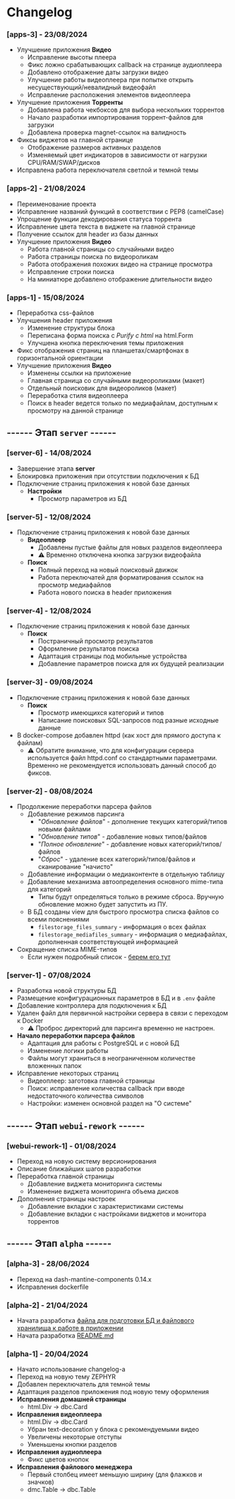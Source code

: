 # Changelog

### [apps-3] - 23/08/2024
- Улучшение приложения **Видео**
    - Исправление высоты плеера
    - Фикс ложно срабатывающих callback на странице аудиоплеера
    - Добавлено отображение даты загрузки видео
    - Улучшение работы видеоплеера при попытке открыть несуществующий/невалидный видеофайл
    - Исправление расположения элементов видеоплеера
- Улучшение приложения **Торренты**
    - Добавлена работа чекбоксов для выбора нескольких торрентов
    - Начало разработки импортирования торрент-файлов для загрузки
    - Добавлена проверка magnet-ссылок на валидность
- Фиксы виджетов на главной странице
    - Отображение размеров активных разделов
    - Изменяемый цвет индикаторов в зависимости от нагрузки CPU/RAM/SWAP/дисков
- Исправлена работа переключателя светлой и темной темы

### [apps-2] - 21/08/2024
- Переименование проекта
- Исправление названий функций в соответствии с PEP8 (camelCase)
- Упрощение функции декодирования статуса торрента
- Исправление цвета текста в виджете на главной странице
- Получение ссылок для header из базы данных
- Улучшение приложения **Видео**
    - Работа главной страницы со случайными видео
    - Работа страницы поиска по видеороликам
    - Работа отображения похожих видео на странице просмотра
    - Исправление строки поиска
    - На миниатюре добавлено отображение длительности видео

### [apps-1] - 15/08/2024
- Переработка css-файлов
- Улучшения header приложения
    - Изменение структуры блока
    - Переписана форма поиска с *Purify с html* на html.Form
    - Улучшена кнопка переключения темы приложения
- Фикс отображения страниц на планшетах/смартфонах в горизонтальной ориентации
- Улучшение приложения **Видео**
    - Изменены ссылки на приложение
    - Главная страница со случайными видеороликами (макет)
    - Отдельный поисковик для видеороликов (макет)
    - Переработка стиля видеоплеера
    - Поиск в header ведется только по медиафайлам, доступным к просмотру на данной странице


## ------ Этап `server` ------
### [server-6] - 14/08/2024
- Завершение этапа **server**
- Блокировка приложения при отсутствии подключения к БД
- Подключение страниц приложения к новой базе данных
    - **Настройки**
        - Просмотр параметров из БД

### [server-5] - 12/08/2024
- Подключение страниц приложения к новой базе данных
    - **Видеоплеер**
        - Добавлены пустые файлы для новых разделов видеоплеера
        - ⚠️ Временно отключена кнопка загрузки видеофайла
    - **Поиск**
        - Полный переход на новый поисковый движок
        - Работа переключатей для форматирования ссылок на просмотр медиафайлов
        - Работа нового поиска в header приложения

### [server-4] - 12/08/2024
- Подключение страниц приложения к новой базе данных
    - **Поиск**
        - Постраничный просмотр результатов
        - Оформление результатов поиска
        - Адаптация страницы под мобильные устройства
        - Добавление параметров поиска для их будущей реализации

### [server-3] - 09/08/2024
- Подключение страниц приложения к новой базе данных
    - **Поиск** 
        - Просмотр имеющихся категорий и типов
        - Написание поисковых SQL-запросов под разные исходные данные
- В docker-compose добавлен httpd (как хост для прямого доступа к файлам)
    - ⚠️ Обратите внимание, что для конфигурации сервера используется файл httpd.conf со стандартными параметрами. Временно не рекомендуется использовать данный способ до фиксов.

### [server-2] - 08/08/2024
- Продолжение переработки парсера файлов
    - Добавление режимов парсинга
        - "*Обновление файлов*" - дополнение текущих категорий/типов новыми файлами
        - "*Обновление типов*" - добавление новых типов/файлов
        - "*Полное обновление*" - добавление новых категорий/типов/файлов
        - "*Сброс*" - удаление всех категорий/типов/файлов и сканирование "начисто"
    - Добавление информации о медиаконтенте в отдельную таблицу
    - Добавление механизма автоопределения основного mime-типа для категорий
        - Типы будут определяться только в режиме сброса. Вручную обновление можно будет запустить из ПУ.
    - В БД созданы view для быстрого просмотра списка файлов со всеми пояснениями
        - `filestorage_files_summary` - информация о всех файлах
        - `filestorage_mediafiles_summary` - информация о медиафайлах, дополненная соответствующей информацией
- Сокращение списка MIME-типов
    - Если нужен подробный список - [берем его тут](https://github.com/MichaelODeli/sql_mime_types)


### [server-1] - 07/08/2024
- Разработка новой структуры БД
- Размещение конфигурационных параметров в БД и в `.env` файле
- Добавление контроллера для подключения к БД
- Удален файл для первичной настройки сервера в связи с переходом к Docker
    - ⚠️ Проброс директорий для парсинга временно не настроен.
- **Начало переработки парсера файлов**
    - Адаптация для работы с PostgreSQL и с новой БД
    - Изменение логики работы
    - Файлы могут храниться в неограниченном количестве вложенных папок
- Исправление некоторых страниц
    - Видеоплеер: заготовка главной страницы
    - Поиск: исправление количества callback при вводе недостаточного количества символов
    - Настройки: изменен основной раздел на "О системе"


## ------ Этап `webui-rework` ------
### [webui-rework-1] - 01/08/2024
- Переход на новую систему версионирования
- Описание ближайших шагов разработки
- Переработка главной страницы
    - Добавление виджета мониторинга системы
    - Изменение виджета мониторинга объема дисков
- Дополнения страницы настроек
    - Добавление вкладки с характеристиками системы
    - Добавление вкладки с настройками виджетов и монитора торрентов


## ------ Этап `alpha` ------
### [alpha-3] - 28/06/2024
- Переход на dash-mantine-components 0.14.x
- Исправления dockerfile

### [alpha-2] - 21/04/2024
- Начата разработка [файла для подготовки БД и файлового хранилища к работе в приложении](create_database_and_storage.py)
- Начата разработка [README.md](README.md)

### [alpha-1] - 20/04/2024
- Начато использование changelog-а
- Переход на новую тему ZEPHYR
- Добавлен переключатель для темной темы
- Адаптация разделов приложения под новую тему оформления
- **Исправления домашней страницы**
    - html.Div -> dbc.Card
- **Исправления видеоплеера**
    - html.Div -> dbc.Card
    - Убран text-decoration у блока с рекомендуемыми видео
    - Увеличены некоторые отступы
    - Уменьшены кнопки разделов
- **Исправления аудиоплеера**
    - Фикс цветов кнопок
- **Исправления файлового менеджера**
    - Первый столбец имеет меньшую ширину (для флажков и значков)
    - dmc.Table -> dbc.Table